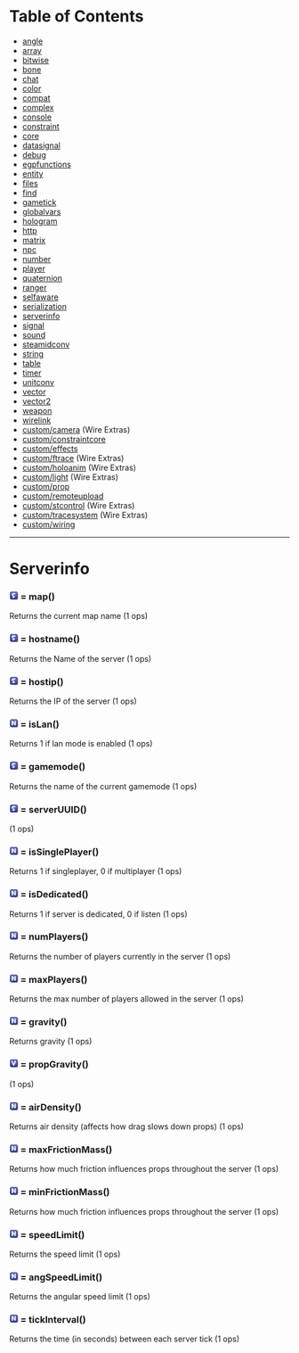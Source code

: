 # Table of Contents

* [angle](e2-docs-angle)
* [array](e2-docs-array)
* [bitwise](e2-docs-bitwise)
* [bone](e2-docs-bone)
* [chat](e2-docs-chat)
* [color](e2-docs-color)
* [compat](e2-docs-compat)
* [complex](e2-docs-complex)
* [console](e2-docs-console)
* [constraint](e2-docs-constraint)
* [core](e2-docs-core)
* [datasignal](e2-docs-datasignal)
* [debug](e2-docs-debug)
* [egpfunctions](e2-docs-egpfunctions)
* [entity](e2-docs-entity)
* [files](e2-docs-files)
* [find](e2-docs-find)
* [gametick](e2-docs-gametick)
* [globalvars](e2-docs-globalvars)
* [hologram](e2-docs-hologram)
* [http](e2-docs-http)
* [matrix](e2-docs-matrix)
* [npc](e2-docs-npc)
* [number](e2-docs-number)
* [player](e2-docs-player)
* [quaternion](e2-docs-quaternion)
* [ranger](e2-docs-ranger)
* [selfaware](e2-docs-selfaware)
* [serialization](e2-docs-serialization)
* [serverinfo](e2-docs-serverinfo)
* [signal](e2-docs-signal)
* [sound](e2-docs-sound)
* [steamidconv](e2-docs-steamidconv)
* [string](e2-docs-string)
* [table](e2-docs-table)
* [timer](e2-docs-timer)
* [unitconv](e2-docs-unitconv)
* [vector](e2-docs-vector)
* [vector2](e2-docs-vector2)
* [weapon](e2-docs-weapon)
* [wirelink](e2-docs-wirelink)
* [custom/camera](e2-docs-custom-camera) (Wire Extras)
* [custom/constraintcore](e2-docs-custom-constraintcore)
* [custom/effects](e2-docs-custom-effects)
* [custom/ftrace](e2-docs-custom-ftrace) (Wire Extras)
* [custom/holoanim](e2-docs-custom-holoanim) (Wire Extras)
* [custom/light](e2-docs-custom-light) (Wire Extras)
* [custom/prop](e2-docs-custom-prop)
* [custom/remoteupload](e2-docs-custom-remoteupload)
* [custom/stcontrol](e2-docs-custom-stcontrol) (Wire Extras)
* [custom/tracesystem](e2-docs-custom-tracesystem) (Wire Extras)
* [custom/wiring](e2-docs-custom-wiring)
***

# Serverinfo

### ![String](Type-String.png "String") = map()

Returns the current map name (1 ops)

### ![String](Type-String.png "String") = hostname()

Returns the Name of the server (1 ops)

### ![String](Type-String.png "String") = hostip()

Returns the IP of the server (1 ops)

### ![Number](Type-Number.png "Number") = isLan()

Returns 1 if lan mode is enabled (1 ops)

### ![String](Type-String.png "String") = gamemode()

Returns the name of the current gamemode (1 ops)

### ![String](Type-String.png "String") = serverUUID()

 (1 ops)

### ![Number](Type-Number.png "Number") = isSinglePlayer()

Returns 1 if singleplayer, 0 if multiplayer (1 ops)

### ![Number](Type-Number.png "Number") = isDedicated()

Returns 1 if server is dedicated, 0 if listen (1 ops)

### ![Number](Type-Number.png "Number") = numPlayers()

Returns the number of players currently in the server (1 ops)

### ![Number](Type-Number.png "Number") = maxPlayers()

Returns the max number of players allowed in the server (1 ops)

### ![Number](Type-Number.png "Number") = gravity()

Returns gravity (1 ops)

### ![Vector](Type-Vector.png "Vector") = propGravity()

 (1 ops)

### ![Number](Type-Number.png "Number") = airDensity()

Returns air density (affects how drag slows down props) (1 ops)

### ![Number](Type-Number.png "Number") = maxFrictionMass()

Returns how much friction influences props throughout the server (1 ops)

### ![Number](Type-Number.png "Number") = minFrictionMass()

Returns how much friction influences props throughout the server (1 ops)

### ![Number](Type-Number.png "Number") = speedLimit()

Returns the speed limit (1 ops)

### ![Number](Type-Number.png "Number") = angSpeedLimit()

Returns the angular speed limit (1 ops)

### ![Number](Type-Number.png "Number") = tickInterval()

Returns the time (in seconds) between each server tick (1 ops)
